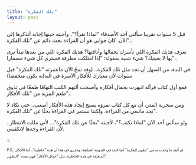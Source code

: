 ```yaml
---
title: "تلك الفكرة"
layout: post
---
```


قبل 5 سنوات تقريبا سألني أحد الأصدقاء "لماذا تقرأ؟"، وأجبته حينها إجابة أتذكرها إلى الآن. كان جوابي هو أن القراءة بحث دائم عن "تلك الفكرة"..

تعرف هذيك الفكرة اللي تأسرك بجمالها وأناقتها؟ هذيك الفكرة اللي من بعدها تبدأ ترى بِها لا بعينيك؟ شيء شبيه بمقولة: "إذا امتلكت مطرقة فسترى كل شيء مسمارا".. 

في البدء، من السهل أن تجد مثل تلك الفكرة.. (وقد تمجّ الآن ماعتبرته "تلك الفكرة" قبل سنوات لأن معيارك للأفكار الآسرة في البداية يكون منخفضا)

فمع أول كتاب قرأتُه انبهرت بجمال أفكاره وأصبحت ألتهم الكتب التهامًا طمعًا في تذوق طعم المزيد من "تلك الأفكار"..

ومن سخرية القدر، أن مع كل كتاب نقرؤه يصبح إيجاد هذه الأفكار أصعب.. حتى نكاد لا نجد مانبغي من القراءة. ولكننا نستمر في القراءة بحثًا عن "تلك الفكرة".

ولو سألني أحد الآن "لماذا تكتب؟"، لأجبته "بحثًا عن تلك الفكرة"... لأني مللت الانتظار.. لأن القراءة وحدها لاتكفيني.

=

<sup><sub>P.S.: لم أنفذ ما وعدت به من "تطوير للفكرة" كما قلت في التدوينة السابقة، وعذري في هذا أن هذه "خاطرة".. أما الأفكار المتعلقة في هذه الخاطرة، مثل "جمال الأفكار" فهي بصدد "التطوير".</sub> </sup>